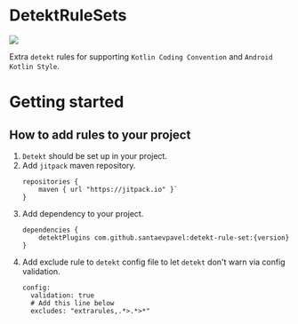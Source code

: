 # DetektRuleSets

[![](https://jitpack.io/v/santaevpavel/detekt-rule-sets.svg)](https://jitpack.io/#santaevpavel/detekt-rule-sets)

Extra `detekt` rules for supporting `Kotlin Coding Convention` and `Android Kotlin Style`.    

# Getting started

## How to add rules to your project

1. `Detekt` should be set up in your project.
1. Add `jitpack` maven repository. 
    ```
    repositories {
        maven { url "https://jitpack.io" }`
    }
    ```
1. Add dependency to your project. 
    ```
    dependencies {
        detektPlugins com.github.santaevpavel:detekt-rule-set:{version}
    }
    ```
1.  Add exclude rule to `detekt` config file to let `detekt` don't warn via config validation.
    ```
    config:
      validation: true
      # Add this line below
      excludes: "extrarules,.*>.*>*"
    ```